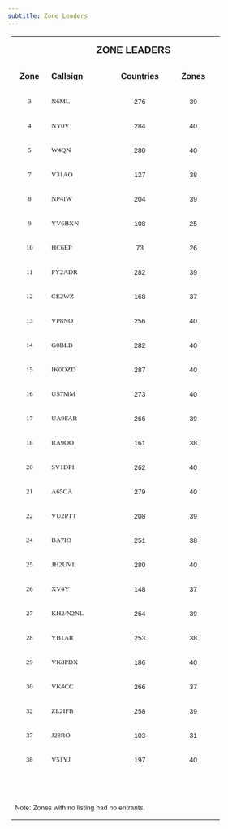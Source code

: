 ```yaml
---
subtitle: Zone Leaders
---
```


<table class="MsoNormalTable" border="0" cellspacing="0" cellpadding="0" width="410" style="width: 307.8pt; border-collapse: collapse; margin-left: 5.4pt" id="table1">
	<tr style="height: .25in">
		<td width="410" nowrap colspan="5" valign="bottom" style="width:307.8pt;padding:
  0in 5.4pt 0in 5.4pt;height:.25in">
		<p class="MsoNormal" align="center" style="text-align:center"><b>
		<span style="font-size:14.0pt;font-family:Arial">ZONE LEADERS</span></b></td>
	</tr>
	<tr style="height: 15.75pt">
		<td width="57" nowrap valign="bottom" style="width:42.95pt;padding:0in 5.4pt 0in 5.4pt;
  height:15.75pt">
		<p class="MsoNormal" align="center" style="text-align:center"><b>
		<span style="font-family:Arial">Zone</span></b></td>
		<td width="104" nowrap valign="bottom" style="width:78.15pt;padding:0in 5.4pt 0in 5.4pt;
  height:15.75pt">
		<p class="MsoNormal"><b><span style="font-family:Arial">Callsign</span></b></td>
		<td width="112" nowrap valign="bottom" style="width:83.85pt;padding:0in 5.4pt 0in 5.4pt;
  height:15.75pt">
		<p class="MsoNormal" align="center" style="text-align:center"><b>
		<span style="font-family:Arial">Countries</span></b></td>
		<td width="71" nowrap valign="bottom" style="width:52.9pt;padding:0in 5.4pt 0in 5.4pt;
  height:15.75pt">
		<p class="MsoNormal" align="center" style="text-align:center"><b>
		<span style="font-family:Arial">Zones</span></b></td>
		<td width="67" nowrap valign="bottom" style="width:49.95pt;padding:0in 5.4pt 0in 5.4pt;
  height:15.75pt">
		<p class="MsoNormal" align="center" style="text-align:center"><b>
		<span style="font-family:Arial">Score</span></b></td>
	</tr>
	<tr style="height: 12.75pt">
		<td width="57" nowrap valign="bottom" style="width:42.95pt;padding:0in 5.4pt 0in 5.4pt;
  height:12.75pt">
		<p class="MsoNormal" align="center" style="text-align:center">
		<span style="font-size: 10.0pt; font-family: Verdana">3</span></td>
		<td width="104" nowrap valign="bottom" style="width:78.15pt;padding:0in 5.4pt 0in 5.4pt;
  height:12.75pt">
		<p class="MsoNormal">
		<span style="font-size: 10.0pt; font-family: Verdana">N6ML</span></td>
		<td width="112" nowrap valign="bottom" style="width:83.85pt;padding:0in 5.4pt 0in 5.4pt;
  height:12.75pt">
		<p class="MsoNormal" align="center" style="text-align:center">
		<span style="font-size:10.0pt;font-family:Arial">276</span></td>
		<td width="71" nowrap valign="bottom" style="width:52.9pt;padding:0in 5.4pt 0in 5.4pt;
  height:12.75pt">
		<p class="MsoNormal" align="center" style="text-align:center">
		<span style="font-size:10.0pt;font-family:Arial">39</span></td>
		<td width="67" nowrap valign="bottom" style="width:49.95pt;padding:0in 5.4pt 0in 5.4pt;
  height:12.75pt">
		<p class="MsoNormal" align="center" style="text-align:center">
		<span style="font-size:10.0pt;font-family:Arial">315</span></td>
	</tr>
	<tr style="height: 12.75pt">
		<td width="57" nowrap valign="bottom" style="width:42.95pt;padding:0in 5.4pt 0in 5.4pt;
  height:12.75pt">
		<p class="MsoNormal" align="center" style="text-align:center">
		<span style="font-size: 10.0pt; font-family: Verdana">4</span></td>
		<td width="104" nowrap valign="bottom" style="width:78.15pt;padding:0in 5.4pt 0in 5.4pt;
  height:12.75pt">
		<p class="MsoNormal">
		<span style="font-size: 10.0pt; font-family: Verdana">NY0V</span></td>
		<td width="112" nowrap valign="bottom" style="width:83.85pt;padding:0in 5.4pt 0in 5.4pt;
  height:12.75pt">
		<p class="MsoNormal" align="center" style="text-align:center">
		<span style="font-size:10.0pt;font-family:Arial">284</span></td>
		<td width="71" nowrap valign="bottom" style="width:52.9pt;padding:0in 5.4pt 0in 5.4pt;
  height:12.75pt">
		<p class="MsoNormal" align="center" style="text-align:center">
		<span style="font-size:10.0pt;font-family:Arial">40</span></td>
		<td width="67" nowrap valign="bottom" style="width:49.95pt;padding:0in 5.4pt 0in 5.4pt;
  height:12.75pt">
		<p class="MsoNormal" align="center" style="text-align:center">
		<span style="font-size:10.0pt;font-family:Arial">324</span></td>
	</tr>
	<tr style="height: 12.75pt">
		<td width="57" nowrap valign="bottom" style="width:42.95pt;padding:0in 5.4pt 0in 5.4pt;
  height:12.75pt">
		<p class="MsoNormal" align="center" style="text-align:center">
		<span style="font-size: 10.0pt; font-family: Verdana">5</span></td>
		<td width="104" nowrap valign="bottom" style="width:78.15pt;padding:0in 5.4pt 0in 5.4pt;
  height:12.75pt">
		<p class="MsoNormal">
		<span style="font-size: 10.0pt; font-family: Verdana">W4QN</span></td>
		<td width="112" nowrap valign="bottom" style="width:83.85pt;padding:0in 5.4pt 0in 5.4pt;
  height:12.75pt">
		<p class="MsoNormal" align="center" style="text-align:center">
		<span style="font-size:10.0pt;font-family:Arial">280</span></td>
		<td width="71" nowrap valign="bottom" style="width:52.9pt;padding:0in 5.4pt 0in 5.4pt;
  height:12.75pt">
		<p class="MsoNormal" align="center" style="text-align:center">
		<span style="font-size:10.0pt;font-family:Arial">40</span></td>
		<td width="67" nowrap valign="bottom" style="width:49.95pt;padding:0in 5.4pt 0in 5.4pt;
  height:12.75pt">
		<p class="MsoNormal" align="center" style="text-align:center">
		<span style="font-size:10.0pt;font-family:Arial">320</span></td>
	</tr>
	<tr style="height: 12.75pt">
		<td width="57" nowrap valign="bottom" style="width:42.95pt;padding:0in 5.4pt 0in 5.4pt;
  height:12.75pt">
		<p class="MsoNormal" align="center" style="text-align:center">
		<span style="font-size: 10.0pt; font-family: Verdana">7</span></td>
		<td width="104" nowrap valign="bottom" style="width:78.15pt;padding:0in 5.4pt 0in 5.4pt;
  height:12.75pt">
		<p class="MsoNormal">
		<span style="font-size: 10.0pt; font-family: Verdana">V31AO</span></td>
		<td width="112" nowrap valign="bottom" style="width:83.85pt;padding:0in 5.4pt 0in 5.4pt;
  height:12.75pt">
		<p class="MsoNormal" align="center" style="text-align:center">
		<span style="font-size:10.0pt;font-family:Arial">127</span></td>
		<td width="71" nowrap valign="bottom" style="width:52.9pt;padding:0in 5.4pt 0in 5.4pt;
  height:12.75pt">
		<p class="MsoNormal" align="center" style="text-align:center">
		<span style="font-size:10.0pt;font-family:Arial">38</span></td>
		<td width="67" nowrap valign="bottom" style="width:49.95pt;padding:0in 5.4pt 0in 5.4pt;
  height:12.75pt">
		<p class="MsoNormal" align="center" style="text-align:center">
		<span style="font-size:10.0pt;font-family:Arial">165</span></td>
	</tr>
	<tr style="height: 12.75pt">
		<td width="57" nowrap valign="bottom" style="width:42.95pt;padding:0in 5.4pt 0in 5.4pt;
  height:12.75pt">
		<p class="MsoNormal" align="center" style="text-align:center">
		<span style="font-size: 10.0pt; font-family: Verdana">8</span></td>
		<td width="104" nowrap valign="bottom" style="width:78.15pt;padding:0in 5.4pt 0in 5.4pt;
  height:12.75pt">
		<p class="MsoNormal">
		<span style="font-size: 10.0pt; font-family: Verdana">NP4IW</span></td>
		<td width="112" nowrap valign="bottom" style="width:83.85pt;padding:0in 5.4pt 0in 5.4pt;
  height:12.75pt">
		<p class="MsoNormal" align="center" style="text-align:center">
		<span style="font-size:10.0pt;font-family:Arial">204</span></td>
		<td width="71" nowrap valign="bottom" style="width:52.9pt;padding:0in 5.4pt 0in 5.4pt;
  height:12.75pt">
		<p class="MsoNormal" align="center" style="text-align:center">
		<span style="font-size:10.0pt;font-family:Arial">39</span></td>
		<td width="67" nowrap valign="bottom" style="width:49.95pt;padding:0in 5.4pt 0in 5.4pt;
  height:12.75pt">
		<p class="MsoNormal" align="center" style="text-align:center">
		<span style="font-size:10.0pt;font-family:Arial">243</span></td>
	</tr>
	<tr style="height: 12.75pt">
		<td width="57" nowrap valign="bottom" style="width:42.95pt;padding:0in 5.4pt 0in 5.4pt;
  height:12.75pt">
		<p class="MsoNormal" align="center" style="text-align:center">
		<span style="font-size: 10.0pt; font-family: Verdana">9</span></td>
		<td width="104" nowrap valign="bottom" style="width:78.15pt;padding:0in 5.4pt 0in 5.4pt;
  height:12.75pt">
		<p class="MsoNormal">
		<span style="font-size: 10.0pt; font-family: Verdana">YV6BXN</span></td>
		<td width="112" nowrap valign="bottom" style="width:83.85pt;padding:0in 5.4pt 0in 5.4pt;
  height:12.75pt">
		<p class="MsoNormal" align="center" style="text-align:center">
		<span style="font-size:10.0pt;font-family:Arial">108</span></td>
		<td width="71" nowrap valign="bottom" style="width:52.9pt;padding:0in 5.4pt 0in 5.4pt;
  height:12.75pt">
		<p class="MsoNormal" align="center" style="text-align:center">
		<span style="font-size:10.0pt;font-family:Arial">25</span></td>
		<td width="67" nowrap valign="bottom" style="width:49.95pt;padding:0in 5.4pt 0in 5.4pt;
  height:12.75pt">
		<p class="MsoNormal" align="center" style="text-align:center">
		<span style="font-size:10.0pt;font-family:Arial">133</span></td>
	</tr>
	<tr style="height: 12.75pt">
		<td width="57" nowrap valign="bottom" style="width:42.95pt;padding:0in 5.4pt 0in 5.4pt;
  height:12.75pt">
		<p class="MsoNormal" align="center" style="text-align:center">
		<span style="font-size: 10.0pt; font-family: Verdana">10</span></td>
		<td width="104" nowrap valign="bottom" style="width:78.15pt;padding:0in 5.4pt 0in 5.4pt;
  height:12.75pt">
		<p class="MsoNormal">
		<span style="font-size: 10.0pt; font-family: Verdana">HC6EP</span></td>
		<td width="112" nowrap valign="bottom" style="width:83.85pt;padding:0in 5.4pt 0in 5.4pt;
  height:12.75pt">
		<p class="MsoNormal" align="center" style="text-align:center">
		<span style="font-size:10.0pt;font-family:Arial">73</span></td>
		<td width="71" nowrap valign="bottom" style="width:52.9pt;padding:0in 5.4pt 0in 5.4pt;
  height:12.75pt">
		<p class="MsoNormal" align="center" style="text-align:center">
		<span style="font-size:10.0pt;font-family:Arial">26</span></td>
		<td width="67" nowrap valign="bottom" style="width:49.95pt;padding:0in 5.4pt 0in 5.4pt;
  height:12.75pt">
		<p class="MsoNormal" align="center" style="text-align:center">
		<span style="font-size:10.0pt;font-family:Arial">99</span></td>
	</tr>
	<tr style="height: 12.75pt">
		<td width="57" nowrap valign="bottom" style="width:42.95pt;padding:0in 5.4pt 0in 5.4pt;
  height:12.75pt">
		<p class="MsoNormal" align="center" style="text-align:center">
		<span style="font-size: 10.0pt; font-family: Verdana">11</span></td>
		<td width="104" nowrap valign="bottom" style="width:78.15pt;padding:0in 5.4pt 0in 5.4pt;
  height:12.75pt">
		<p class="MsoNormal">
		<span style="font-size: 10.0pt; font-family: Verdana">PY2ADR</span></td>
		<td width="112" nowrap valign="bottom" style="width:83.85pt;padding:0in 5.4pt 0in 5.4pt;
  height:12.75pt">
		<p class="MsoNormal" align="center" style="text-align:center">
		<span style="font-size:10.0pt;font-family:Arial">282</span></td>
		<td width="71" nowrap valign="bottom" style="width:52.9pt;padding:0in 5.4pt 0in 5.4pt;
  height:12.75pt">
		<p class="MsoNormal" align="center" style="text-align:center">
		<span style="font-size:10.0pt;font-family:Arial">39</span></td>
		<td width="67" nowrap valign="bottom" style="width:49.95pt;padding:0in 5.4pt 0in 5.4pt;
  height:12.75pt">
		<p class="MsoNormal" align="center" style="text-align:center">
		<span style="font-size:10.0pt;font-family:Arial">321</span></td>
	</tr>
	<tr style="height: 12.75pt">
		<td width="57" nowrap valign="bottom" style="width:42.95pt;padding:0in 5.4pt 0in 5.4pt;
  height:12.75pt">
		<p class="MsoNormal" align="center" style="text-align:center">
		<span style="font-size: 10.0pt; font-family: Verdana">12</span></td>
		<td width="104" nowrap valign="bottom" style="width:78.15pt;padding:0in 5.4pt 0in 5.4pt;
  height:12.75pt">
		<p class="MsoNormal">
		<span style="font-size: 10.0pt; font-family: Verdana">CE2WZ</span></td>
		<td width="112" nowrap valign="bottom" style="width:83.85pt;padding:0in 5.4pt 0in 5.4pt;
  height:12.75pt">
		<p class="MsoNormal" align="center" style="text-align:center">
		<span style="font-size:10.0pt;font-family:Arial">168</span></td>
		<td width="71" nowrap valign="bottom" style="width:52.9pt;padding:0in 5.4pt 0in 5.4pt;
  height:12.75pt">
		<p class="MsoNormal" align="center" style="text-align:center">
		<span style="font-size:10.0pt;font-family:Arial">37</span></td>
		<td width="67" nowrap valign="bottom" style="width:49.95pt;padding:0in 5.4pt 0in 5.4pt;
  height:12.75pt">
		<p class="MsoNormal" align="center" style="text-align:center">
		<span style="font-size:10.0pt;font-family:Arial">205</span></td>
	</tr>
	<tr style="height: 12.75pt">
		<td width="57" nowrap valign="bottom" style="width:42.95pt;padding:0in 5.4pt 0in 5.4pt;
  height:12.75pt">
		<p class="MsoNormal" align="center" style="text-align:center">
		<span style="font-size: 10.0pt; font-family: Verdana">13</span></td>
		<td width="104" nowrap valign="bottom" style="width:78.15pt;padding:0in 5.4pt 0in 5.4pt;
  height:12.75pt">
		<p class="MsoNormal">
		<span style="font-size: 10.0pt; font-family: Verdana">VP8NO</span></td>
		<td width="112" nowrap valign="bottom" style="width:83.85pt;padding:0in 5.4pt 0in 5.4pt;
  height:12.75pt">
		<p class="MsoNormal" align="center" style="text-align:center">
		<span style="font-size:10.0pt;font-family:Arial">256</span></td>
		<td width="71" nowrap valign="bottom" style="width:52.9pt;padding:0in 5.4pt 0in 5.4pt;
  height:12.75pt">
		<p class="MsoNormal" align="center" style="text-align:center">
		<span style="font-size:10.0pt;font-family:Arial">40</span></td>
		<td width="67" nowrap valign="bottom" style="width:49.95pt;padding:0in 5.4pt 0in 5.4pt;
  height:12.75pt">
		<p class="MsoNormal" align="center" style="text-align:center">
		<span style="font-size:10.0pt;font-family:Arial">296</span></td>
	</tr>
	<tr style="height: 12.75pt">
		<td width="57" nowrap valign="bottom" style="width:42.95pt;padding:0in 5.4pt 0in 5.4pt;
  height:12.75pt">
		<p class="MsoNormal" align="center" style="text-align:center">
		<span style="font-size: 10.0pt; font-family: Verdana">14</span></td>
		<td width="104" nowrap valign="bottom" style="width:78.15pt;padding:0in 5.4pt 0in 5.4pt;
  height:12.75pt">
		<p class="MsoNormal">
		<span style="font-size: 10.0pt; font-family: Verdana">G0BLB</span></td>
		<td width="112" nowrap valign="bottom" style="width:83.85pt;padding:0in 5.4pt 0in 5.4pt;
  height:12.75pt">
		<p class="MsoNormal" align="center" style="text-align:center">
		<span style="font-size:10.0pt;font-family:Arial">282</span></td>
		<td width="71" nowrap valign="bottom" style="width:52.9pt;padding:0in 5.4pt 0in 5.4pt;
  height:12.75pt">
		<p class="MsoNormal" align="center" style="text-align:center">
		<span style="font-size:10.0pt;font-family:Arial">40</span></td>
		<td width="67" nowrap valign="bottom" style="width:49.95pt;padding:0in 5.4pt 0in 5.4pt;
  height:12.75pt">
		<p class="MsoNormal" align="center" style="text-align:center">
		<span style="font-size:10.0pt;font-family:Arial">322</span></td>
	</tr>
	<tr style="height: 12.75pt">
		<td width="57" nowrap valign="bottom" style="width:42.95pt;padding:0in 5.4pt 0in 5.4pt;
  height:12.75pt">
		<p class="MsoNormal" align="center" style="text-align:center">
		<span style="font-size: 10.0pt; font-family: Verdana">15</span></td>
		<td width="104" nowrap valign="bottom" style="width:78.15pt;padding:0in 5.4pt 0in 5.4pt;
  height:12.75pt">
		<p class="MsoNormal">
		<span style="font-size: 10.0pt; font-family: Verdana">IK0OZD</span></td>
		<td width="112" nowrap valign="bottom" style="width:83.85pt;padding:0in 5.4pt 0in 5.4pt;
  height:12.75pt">
		<p class="MsoNormal" align="center" style="text-align:center">
		<span style="font-size:10.0pt;font-family:Arial">287</span></td>
		<td width="71" nowrap valign="bottom" style="width:52.9pt;padding:0in 5.4pt 0in 5.4pt;
  height:12.75pt">
		<p class="MsoNormal" align="center" style="text-align:center">
		<span style="font-size:10.0pt;font-family:Arial">40</span></td>
		<td width="67" nowrap valign="bottom" style="width:49.95pt;padding:0in 5.4pt 0in 5.4pt;
  height:12.75pt">
		<p class="MsoNormal" align="center" style="text-align:center">
		<span style="font-size:10.0pt;font-family:Arial">327</span></td>
	</tr>
	<tr style="height: 12.75pt">
		<td width="57" nowrap valign="bottom" style="width:42.95pt;padding:0in 5.4pt 0in 5.4pt;
  height:12.75pt">
		<p class="MsoNormal" align="center" style="text-align:center">
		<span style="font-size: 10.0pt; font-family: Verdana">16</span></td>
		<td width="104" nowrap valign="bottom" style="width:78.15pt;padding:0in 5.4pt 0in 5.4pt;
  height:12.75pt">
		<p class="MsoNormal">
		<span style="font-size: 10.0pt; font-family: Verdana">US7MM</span></td>
		<td width="112" nowrap valign="bottom" style="width:83.85pt;padding:0in 5.4pt 0in 5.4pt;
  height:12.75pt">
		<p class="MsoNormal" align="center" style="text-align:center">
		<span style="font-size:10.0pt;font-family:Arial">273</span></td>
		<td width="71" nowrap valign="bottom" style="width:52.9pt;padding:0in 5.4pt 0in 5.4pt;
  height:12.75pt">
		<p class="MsoNormal" align="center" style="text-align:center">
		<span style="font-size:10.0pt;font-family:Arial">40</span></td>
		<td width="67" nowrap valign="bottom" style="width:49.95pt;padding:0in 5.4pt 0in 5.4pt;
  height:12.75pt">
		<p class="MsoNormal" align="center" style="text-align:center">
		<span style="font-size:10.0pt;font-family:Arial">313</span></td>
	</tr>
	<tr style="height: 12.75pt">
		<td width="57" nowrap valign="bottom" style="width:42.95pt;padding:0in 5.4pt 0in 5.4pt;
  height:12.75pt">
		<p class="MsoNormal" align="center" style="text-align:center">
		<span style="font-size: 10.0pt; font-family: Verdana">17</span></td>
		<td width="104" nowrap valign="bottom" style="width:78.15pt;padding:0in 5.4pt 0in 5.4pt;
  height:12.75pt">
		<p class="MsoNormal">
		<span style="font-size: 10.0pt; font-family: Verdana">UA9FAR</span></td>
		<td width="112" nowrap valign="bottom" style="width:83.85pt;padding:0in 5.4pt 0in 5.4pt;
  height:12.75pt">
		<p class="MsoNormal" align="center" style="text-align:center">
		<span style="font-size:10.0pt;font-family:Arial">266</span></td>
		<td width="71" nowrap valign="bottom" style="width:52.9pt;padding:0in 5.4pt 0in 5.4pt;
  height:12.75pt">
		<p class="MsoNormal" align="center" style="text-align:center">
		<span style="font-size:10.0pt;font-family:Arial">39</span></td>
		<td width="67" nowrap valign="bottom" style="width:49.95pt;padding:0in 5.4pt 0in 5.4pt;
  height:12.75pt">
		<p class="MsoNormal" align="center" style="text-align:center">
		<span style="font-size:10.0pt;font-family:Arial">305</span></td>
	</tr>
	<tr style="height: 12.75pt">
		<td width="57" nowrap valign="bottom" style="width:42.95pt;padding:0in 5.4pt 0in 5.4pt;
  height:12.75pt">
		<p class="MsoNormal" align="center" style="text-align:center">
		<span style="font-size: 10.0pt; font-family: Verdana">18</span></td>
		<td width="104" nowrap valign="bottom" style="width:78.15pt;padding:0in 5.4pt 0in 5.4pt;
  height:12.75pt">
		<p class="MsoNormal">
		<span style="font-size: 10.0pt; font-family: Verdana">RA9OO</span></td>
		<td width="112" nowrap valign="bottom" style="width:83.85pt;padding:0in 5.4pt 0in 5.4pt;
  height:12.75pt">
		<p class="MsoNormal" align="center" style="text-align:center">
		<span style="font-size:10.0pt;font-family:Arial">161</span></td>
		<td width="71" nowrap valign="bottom" style="width:52.9pt;padding:0in 5.4pt 0in 5.4pt;
  height:12.75pt">
		<p class="MsoNormal" align="center" style="text-align:center">
		<span style="font-size:10.0pt;font-family:Arial">38</span></td>
		<td width="67" nowrap valign="bottom" style="width:49.95pt;padding:0in 5.4pt 0in 5.4pt;
  height:12.75pt">
		<p class="MsoNormal" align="center" style="text-align:center">
		<span style="font-size:10.0pt;font-family:Arial">199</span></td>
	</tr>
	<tr style="height: 12.75pt">
		<td width="57" nowrap valign="bottom" style="width:42.95pt;padding:0in 5.4pt 0in 5.4pt;
  height:12.75pt">
		<p class="MsoNormal" align="center" style="text-align:center">
		<span style="font-size: 10.0pt; font-family: Verdana">20</span></td>
		<td width="104" nowrap valign="bottom" style="width:78.15pt;padding:0in 5.4pt 0in 5.4pt;
  height:12.75pt">
		<p class="MsoNormal">
		<span style="font-size: 10.0pt; font-family: Verdana">SV1DPI</span></td>
		<td width="112" nowrap valign="bottom" style="width:83.85pt;padding:0in 5.4pt 0in 5.4pt;
  height:12.75pt">
		<p class="MsoNormal" align="center" style="text-align:center">
		<span style="font-size:10.0pt;font-family:Arial">262</span></td>
		<td width="71" nowrap valign="bottom" style="width:52.9pt;padding:0in 5.4pt 0in 5.4pt;
  height:12.75pt">
		<p class="MsoNormal" align="center" style="text-align:center">
		<span style="font-size:10.0pt;font-family:Arial">40</span></td>
		<td width="67" nowrap valign="bottom" style="width:49.95pt;padding:0in 5.4pt 0in 5.4pt;
  height:12.75pt">
		<p class="MsoNormal" align="center" style="text-align:center">
		<span style="font-size:10.0pt;font-family:Arial">302</span></td>
	</tr>
	<tr style="height: 12.75pt">
		<td width="57" nowrap valign="bottom" style="width:42.95pt;padding:0in 5.4pt 0in 5.4pt;
  height:12.75pt">
		<p class="MsoNormal" align="center" style="text-align:center">
		<span style="font-size: 10.0pt; font-family: Verdana">21</span></td>
		<td width="104" nowrap valign="bottom" style="width:78.15pt;padding:0in 5.4pt 0in 5.4pt;
  height:12.75pt">
		<p class="MsoNormal">
		<span style="font-size: 10.0pt; font-family: Verdana">A65CA</span></td>
		<td width="112" nowrap valign="bottom" style="width:83.85pt;padding:0in 5.4pt 0in 5.4pt;
  height:12.75pt">
		<p class="MsoNormal" align="center" style="text-align:center">
		<span style="font-size:10.0pt;font-family:Arial">279</span></td>
		<td width="71" nowrap valign="bottom" style="width:52.9pt;padding:0in 5.4pt 0in 5.4pt;
  height:12.75pt">
		<p class="MsoNormal" align="center" style="text-align:center">
		<span style="font-size:10.0pt;font-family:Arial">40</span></td>
		<td width="67" nowrap valign="bottom" style="width:49.95pt;padding:0in 5.4pt 0in 5.4pt;
  height:12.75pt">
		<p class="MsoNormal" align="center" style="text-align:center">
		<span style="font-size:10.0pt;font-family:Arial">319</span></td>
	</tr>
	<tr style="height: 12.75pt">
		<td width="57" nowrap valign="bottom" style="width:42.95pt;padding:0in 5.4pt 0in 5.4pt;
  height:12.75pt">
		<p class="MsoNormal" align="center" style="text-align:center">
		<span style="font-size: 10.0pt; font-family: Verdana">22</span></td>
		<td width="104" nowrap valign="bottom" style="width:78.15pt;padding:0in 5.4pt 0in 5.4pt;
  height:12.75pt">
		<p class="MsoNormal">
		<span style="font-size: 10.0pt; font-family: Verdana">VU2PTT</span></td>
		<td width="112" nowrap valign="bottom" style="width:83.85pt;padding:0in 5.4pt 0in 5.4pt;
  height:12.75pt">
		<p class="MsoNormal" align="center" style="text-align:center">
		<span style="font-size:10.0pt;font-family:Arial">208</span></td>
		<td width="71" nowrap valign="bottom" style="width:52.9pt;padding:0in 5.4pt 0in 5.4pt;
  height:12.75pt">
		<p class="MsoNormal" align="center" style="text-align:center">
		<span style="font-size:10.0pt;font-family:Arial">39</span></td>
		<td width="67" nowrap valign="bottom" style="width:49.95pt;padding:0in 5.4pt 0in 5.4pt;
  height:12.75pt">
		<p class="MsoNormal" align="center" style="text-align:center">
		<span style="font-size:10.0pt;font-family:Arial">247</span></td>
	</tr>
	<tr style="height: 12.75pt">
		<td width="57" nowrap valign="bottom" style="width:42.95pt;padding:0in 5.4pt 0in 5.4pt;
  height:12.75pt">
		<p class="MsoNormal" align="center" style="text-align:center">
		<span style="font-size: 10.0pt; font-family: Verdana">24</span></td>
		<td width="104" nowrap valign="bottom" style="width:78.15pt;padding:0in 5.4pt 0in 5.4pt;
  height:12.75pt">
		<p class="MsoNormal">
		<span style="font-size: 10.0pt; font-family: Verdana">BA7IO</span></td>
		<td width="112" nowrap valign="bottom" style="width:83.85pt;padding:0in 5.4pt 0in 5.4pt;
  height:12.75pt">
		<p class="MsoNormal" align="center" style="text-align:center">
		<span style="font-size:10.0pt;font-family:Arial">251</span></td>
		<td width="71" nowrap valign="bottom" style="width:52.9pt;padding:0in 5.4pt 0in 5.4pt;
  height:12.75pt">
		<p class="MsoNormal" align="center" style="text-align:center">
		<span style="font-size:10.0pt;font-family:Arial">38</span></td>
		<td width="67" nowrap valign="bottom" style="width:49.95pt;padding:0in 5.4pt 0in 5.4pt;
  height:12.75pt">
		<p class="MsoNormal" align="center" style="text-align:center">
		<span style="font-size:10.0pt;font-family:Arial">289</span></td>
	</tr>
	<tr style="height: 12.75pt">
		<td width="57" nowrap valign="bottom" style="width:42.95pt;padding:0in 5.4pt 0in 5.4pt;
  height:12.75pt">
		<p class="MsoNormal" align="center" style="text-align:center">
		<span style="font-size: 10.0pt; font-family: Verdana">25</span></td>
		<td width="104" nowrap valign="bottom" style="width:78.15pt;padding:0in 5.4pt 0in 5.4pt;
  height:12.75pt">
		<p class="MsoNormal">
		<span style="font-size: 10.0pt; font-family: Verdana">JH2UVL</span></td>
		<td width="112" nowrap valign="bottom" style="width:83.85pt;padding:0in 5.4pt 0in 5.4pt;
  height:12.75pt">
		<p class="MsoNormal" align="center" style="text-align:center">
		<span style="font-size:10.0pt;font-family:Arial">280</span></td>
		<td width="71" nowrap valign="bottom" style="width:52.9pt;padding:0in 5.4pt 0in 5.4pt;
  height:12.75pt">
		<p class="MsoNormal" align="center" style="text-align:center">
		<span style="font-size:10.0pt;font-family:Arial">40</span></td>
		<td width="67" nowrap valign="bottom" style="width:49.95pt;padding:0in 5.4pt 0in 5.4pt;
  height:12.75pt">
		<p class="MsoNormal" align="center" style="text-align:center">
		<span style="font-size:10.0pt;font-family:Arial">320</span></td>
	</tr>
	<tr style="height: 12.75pt">
		<td width="57" nowrap valign="bottom" style="width:42.95pt;padding:0in 5.4pt 0in 5.4pt;
  height:12.75pt">
		<p class="MsoNormal" align="center" style="text-align:center">
		<span style="font-size: 10.0pt; font-family: Verdana">26</span></td>
		<td width="104" nowrap valign="bottom" style="width:78.15pt;padding:0in 5.4pt 0in 5.4pt;
  height:12.75pt">
		<p class="MsoNormal">
		<span style="font-size: 10.0pt; font-family: Verdana">XV4Y</span></td>
		<td width="112" nowrap valign="bottom" style="width:83.85pt;padding:0in 5.4pt 0in 5.4pt;
  height:12.75pt">
		<p class="MsoNormal" align="center" style="text-align:center">
		<span style="font-size:10.0pt;font-family:Arial">148</span></td>
		<td width="71" nowrap valign="bottom" style="width:52.9pt;padding:0in 5.4pt 0in 5.4pt;
  height:12.75pt">
		<p class="MsoNormal" align="center" style="text-align:center">
		<span style="font-size:10.0pt;font-family:Arial">37</span></td>
		<td width="67" nowrap valign="bottom" style="width:49.95pt;padding:0in 5.4pt 0in 5.4pt;
  height:12.75pt">
		<p class="MsoNormal" align="center" style="text-align:center">
		<span style="font-size:10.0pt;font-family:Arial">185</span></td>
	</tr>
	<tr style="height: 12.75pt">
		<td width="57" nowrap valign="bottom" style="width:42.95pt;padding:0in 5.4pt 0in 5.4pt;
  height:12.75pt">
		<p class="MsoNormal" align="center" style="text-align:center">
		<span style="font-size: 10.0pt; font-family: Verdana">27</span></td>
		<td width="104" nowrap valign="bottom" style="width:78.15pt;padding:0in 5.4pt 0in 5.4pt;
  height:12.75pt">
		<p class="MsoNormal">
		<span style="font-size: 10.0pt; font-family: Verdana">KH2/N2NL</span></td>
		<td width="112" nowrap valign="bottom" style="width:83.85pt;padding:0in 5.4pt 0in 5.4pt;
  height:12.75pt">
		<p class="MsoNormal" align="center" style="text-align:center">
		<span style="font-size:10.0pt;font-family:Arial">264</span></td>
		<td width="71" nowrap valign="bottom" style="width:52.9pt;padding:0in 5.4pt 0in 5.4pt;
  height:12.75pt">
		<p class="MsoNormal" align="center" style="text-align:center">
		<span style="font-size:10.0pt;font-family:Arial">39</span></td>
		<td width="67" nowrap valign="bottom" style="width:49.95pt;padding:0in 5.4pt 0in 5.4pt;
  height:12.75pt">
		<p class="MsoNormal" align="center" style="text-align:center">
		<span style="font-size:10.0pt;font-family:Arial">303</span></td>
	</tr>
	<tr style="height: 12.75pt">
		<td width="57" nowrap valign="bottom" style="width:42.95pt;padding:0in 5.4pt 0in 5.4pt;
  height:12.75pt">
		<p class="MsoNormal" align="center" style="text-align:center">
		<span style="font-size: 10.0pt; font-family: Verdana">28</span></td>
		<td width="104" nowrap valign="bottom" style="width:78.15pt;padding:0in 5.4pt 0in 5.4pt;
  height:12.75pt">
		<p class="MsoNormal">
		<span style="font-size: 10.0pt; font-family: Verdana">YB1AR</span></td>
		<td width="112" nowrap valign="bottom" style="width:83.85pt;padding:0in 5.4pt 0in 5.4pt;
  height:12.75pt">
		<p class="MsoNormal" align="center" style="text-align:center">
		<span style="font-size:10.0pt;font-family:Arial">253</span></td>
		<td width="71" nowrap valign="bottom" style="width:52.9pt;padding:0in 5.4pt 0in 5.4pt;
  height:12.75pt">
		<p class="MsoNormal" align="center" style="text-align:center">
		<span style="font-size:10.0pt;font-family:Arial">38</span></td>
		<td width="67" nowrap valign="bottom" style="width:49.95pt;padding:0in 5.4pt 0in 5.4pt;
  height:12.75pt">
		<p class="MsoNormal" align="center" style="text-align:center">
		<span style="font-size:10.0pt;font-family:Arial">291</span></td>
	</tr>
	<tr style="height: 12.75pt">
		<td width="57" nowrap valign="bottom" style="width:42.95pt;padding:0in 5.4pt 0in 5.4pt;
  height:12.75pt">
		<p class="MsoNormal" align="center" style="text-align:center">
		<span style="font-size: 10.0pt; font-family: Verdana">29</span></td>
		<td width="104" nowrap valign="bottom" style="width:78.15pt;padding:0in 5.4pt 0in 5.4pt;
  height:12.75pt">
		<p class="MsoNormal">
		<span style="font-size: 10.0pt; font-family: Verdana">VK8PDX</span></td>
		<td width="112" nowrap valign="bottom" style="width:83.85pt;padding:0in 5.4pt 0in 5.4pt;
  height:12.75pt">
		<p class="MsoNormal" align="center" style="text-align:center">
		<span style="font-size:10.0pt;font-family:Arial">186</span></td>
		<td width="71" nowrap valign="bottom" style="width:52.9pt;padding:0in 5.4pt 0in 5.4pt;
  height:12.75pt">
		<p class="MsoNormal" align="center" style="text-align:center">
		<span style="font-size:10.0pt;font-family:Arial">40</span></td>
		<td width="67" nowrap valign="bottom" style="width:49.95pt;padding:0in 5.4pt 0in 5.4pt;
  height:12.75pt">
		<p class="MsoNormal" align="center" style="text-align:center">
		<span style="font-size:10.0pt;font-family:Arial">226</span></td>
	</tr>
	<tr style="height: 12.75pt">
		<td width="57" nowrap valign="bottom" style="width:42.95pt;padding:0in 5.4pt 0in 5.4pt;
  height:12.75pt">
		<p class="MsoNormal" align="center" style="text-align:center">
		<span style="font-size: 10.0pt; font-family: Verdana">30</span></td>
		<td width="104" nowrap valign="bottom" style="width:78.15pt;padding:0in 5.4pt 0in 5.4pt;
  height:12.75pt">
		<p class="MsoNormal">
		<span style="font-size: 10.0pt; font-family: Verdana">VK4CC</span></td>
		<td width="112" nowrap valign="bottom" style="width:83.85pt;padding:0in 5.4pt 0in 5.4pt;
  height:12.75pt">
		<p class="MsoNormal" align="center" style="text-align:center">
		<span style="font-size:10.0pt;font-family:Arial">266</span></td>
		<td width="71" nowrap valign="bottom" style="width:52.9pt;padding:0in 5.4pt 0in 5.4pt;
  height:12.75pt">
		<p class="MsoNormal" align="center" style="text-align:center">
		<span style="font-size:10.0pt;font-family:Arial">37</span></td>
		<td width="67" nowrap valign="bottom" style="width:49.95pt;padding:0in 5.4pt 0in 5.4pt;
  height:12.75pt">
		<p class="MsoNormal" align="center" style="text-align:center">
		<span style="font-size:10.0pt;font-family:Arial">303</span></td>
	</tr>
	<tr style="height: 12.75pt">
		<td width="57" nowrap valign="bottom" style="width:42.95pt;padding:0in 5.4pt 0in 5.4pt;
  height:12.75pt">
		<p class="MsoNormal" align="center" style="text-align:center">
		<span style="font-size: 10.0pt; font-family: Verdana">32</span></td>
		<td width="104" nowrap valign="bottom" style="width:78.15pt;padding:0in 5.4pt 0in 5.4pt;
  height:12.75pt">
		<p class="MsoNormal">
		<span style="font-size: 10.0pt; font-family: Verdana">ZL2IFB</span></td>
		<td width="112" nowrap valign="bottom" style="width:83.85pt;padding:0in 5.4pt 0in 5.4pt;
  height:12.75pt">
		<p class="MsoNormal" align="center" style="text-align:center">
		<span style="font-size:10.0pt;font-family:Arial">258</span></td>
		<td width="71" nowrap valign="bottom" style="width:52.9pt;padding:0in 5.4pt 0in 5.4pt;
  height:12.75pt">
		<p class="MsoNormal" align="center" style="text-align:center">
		<span style="font-size:10.0pt;font-family:Arial">39</span></td>
		<td width="67" nowrap valign="bottom" style="width:49.95pt;padding:0in 5.4pt 0in 5.4pt;
  height:12.75pt">
		<p class="MsoNormal" align="center" style="text-align:center">
		<span style="font-size:10.0pt;font-family:Arial">297</span></td>
	</tr>
	<tr style="height: 12.75pt">
		<td width="57" nowrap valign="bottom" style="width:42.95pt;padding:0in 5.4pt 0in 5.4pt;
  height:12.75pt">
		<p class="MsoNormal" align="center" style="text-align:center">
		<span style="font-size: 10.0pt; font-family: Verdana">37</span></td>
		<td width="104" nowrap valign="bottom" style="width:78.15pt;padding:0in 5.4pt 0in 5.4pt;
  height:12.75pt">
		<p class="MsoNormal">
		<span style="font-size: 10.0pt; font-family: Verdana">J28RO</span></td>
		<td width="112" nowrap valign="bottom" style="width:83.85pt;padding:0in 5.4pt 0in 5.4pt;
  height:12.75pt">
		<p class="MsoNormal" align="center" style="text-align:center">
		<span style="font-size:10.0pt;font-family:Arial">103</span></td>
		<td width="71" nowrap valign="bottom" style="width:52.9pt;padding:0in 5.4pt 0in 5.4pt;
  height:12.75pt">
		<p class="MsoNormal" align="center" style="text-align:center">
		<span style="font-size:10.0pt;font-family:Arial">31</span></td>
		<td width="67" nowrap valign="bottom" style="width:49.95pt;padding:0in 5.4pt 0in 5.4pt;
  height:12.75pt">
		<p class="MsoNormal" align="center" style="text-align:center">
		<span style="font-size:10.0pt;font-family:Arial">134</span></td>
	</tr>
	<tr style="height: 12.75pt">
		<td width="57" nowrap valign="bottom" style="width:42.95pt;padding:0in 5.4pt 0in 5.4pt;
  height:12.75pt">
		<p class="MsoNormal" align="center" style="text-align:center">
		<span style="font-size: 10.0pt; font-family: Verdana">38</span></td>
		<td width="104" nowrap valign="bottom" style="width:78.15pt;padding:0in 5.4pt 0in 5.4pt;
  height:12.75pt">
		<p class="MsoNormal">
		<span style="font-size: 10.0pt; font-family: Verdana">V51YJ</span></td>
		<td width="112" nowrap valign="bottom" style="width:83.85pt;padding:0in 5.4pt 0in 5.4pt;
  height:12.75pt">
		<p class="MsoNormal" align="center" style="text-align:center">
		<span style="font-size:10.0pt;font-family:Arial">197</span></td>
		<td width="71" nowrap valign="bottom" style="width:52.9pt;padding:0in 5.4pt 0in 5.4pt;
  height:12.75pt">
		<p class="MsoNormal" align="center" style="text-align:center">
		<span style="font-size:10.0pt;font-family:Arial">40</span></td>
		<td width="67" nowrap valign="bottom" style="width:49.95pt;padding:0in 5.4pt 0in 5.4pt;
  height:12.75pt">
		<p class="MsoNormal" align="center" style="text-align:center">
		<span style="font-size:10.0pt;font-family:Arial">237</span></td>
	</tr>
	<tr style="height: 12.75pt">
		<td width="57" nowrap valign="bottom" style="width:42.95pt;padding:0in 5.4pt 0in 5.4pt;
  height:12.75pt">
		<p class="MsoNormal" align="center" style="text-align:center">
		<span style="font-size:10.0pt;font-family:Arial">&nbsp;</span></td>
		<td width="104" nowrap valign="bottom" style="width:78.15pt;padding:0in 5.4pt 0in 5.4pt;
  height:12.75pt">
		<p class="MsoNormal"><span style="font-size:10.0pt;font-family:Arial">&nbsp;</span></td>
		<td width="112" nowrap valign="bottom" style="width:83.85pt;padding:0in 5.4pt 0in 5.4pt;
  height:12.75pt">
		<p class="MsoNormal" align="center" style="text-align:center">
		<span style="font-size:10.0pt;font-family:Arial">&nbsp;</span></td>
		<td width="71" nowrap valign="bottom" style="width:52.9pt;padding:0in 5.4pt 0in 5.4pt;
  height:12.75pt">
		<p class="MsoNormal" align="center" style="text-align:center">
		<span style="font-size:10.0pt;font-family:Arial">&nbsp;</span></td>
		<td width="67" nowrap valign="bottom" style="width:49.95pt;padding:0in 5.4pt 0in 5.4pt;
  height:12.75pt">
		<p class="MsoNormal" align="center" style="text-align:center">
		<span style="font-size:10.0pt;font-family:Arial">&nbsp;</span></td>
	</tr>
	<tr style="height: 12.75pt">
		<td width="410" nowrap colspan="5" valign="bottom" style="width:307.8pt;padding:
  0in 5.4pt 0in 5.4pt;height:12.75pt">
		<p class="MsoNormal"><span style="font-size:10.0pt;font-family:Arial">
		Note: Zones with no listing had no entrants.</span></td>
	</tr>
</table>
